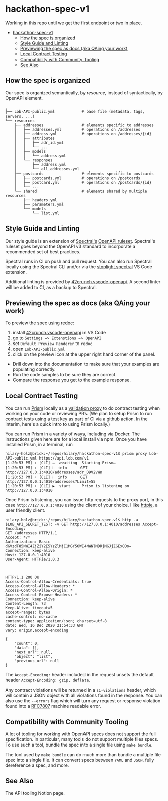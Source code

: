 # hackathon-spec-v1

Working in this repo until we get the first endpoint or two in place.

- [hackathon-spec-v1](#hackathon-spec-v1)
  - [How the spec is organized](#how-the-spec-is-organized)
  - [Style Guide and Linting](#style-guide-and-linting)
  - [Previewing the spec as docs (aka QAing your work)](#previewing-the-spec-as-docs-aka-qaing-your-work)
  - [Local Contract Testing](#local-contract-testing)
  - [Compatibility with Community Tooling](#compatibility-with-community-tooling)
  - [See Also](#see-also)
## How the spec is organized

Our spec is organized semantically, by *resource*, instead of syntactically, by OpenAPI element.

```
.
├── Lob-API-public.yml            # base file (metadata, tags, servers, ...)
└── resources
    ├── addresses                 # elements specific to addresses
    │   ├── addresses.yml         # operations on /addresses
    │   ├── address.yml           # operations on /addresses/{id}
    │   ├── attributes
    │   │   ├── adr_id.yml
    │   │   └── ...
    │   ├── models
    │   │   └── address.yml
    │   └── responses
    │       ├── address.yml
    │       └── all_addresses.yml
    ├── postcards                 # elements specific to postcards
    │   ├── postcards.yml         # operations on /postcards
    │   ├── postcard.yml          # operations on /postcards/{id}
    │   └── ...
    └── shared                    # elements shared by multiple resources
        ├── headers.yml
        ├── parameters.yml
        └── models
            └── list.yml
```

## Style Guide and Linting

Our style guide is an extension of [Spectral's](https://meta.stoplight.io/docs/spectral/README.md) [OpenAPI ruleset](https://meta.stoplight.io/docs/spectral/docs/reference/openapi-rules.md). Spectral's ruleset goes beyond the OpenAPI v3 standard to incorporate a recommended set of best practices.

Spectral runs in CI on push and pull request. You can also run Spectral locally using the Spectral CLI and/or via the [stoplight.spectral](https://marketplace.visualstudio.com/items?itemName=stoplight.spectral) VS Code extension.

Additional linting is provided by [42crunch.vscode-openapi](https://github.com/42Crunch/vscode-openapi). A second linter will be added to CI, as a backup to Spectral.

## Previewing the spec as docs (aka QAing your work)

To preview the spec using redoc:
1. install [42crunch.vscode-openapi](https://github.com/42Crunch/vscode-openapi) in VS Code
2. go to `Settings => Extenstions => OpenAPI`
3. set `Default Preview Renderer` to `redoc`
4. open `Lob-API-public.yml`
5. click on the preview icon at the upper right hand corner of the panel.

* Drill down into the documentation to make sure that your examples are populating correctly.
* Run the code samples to be sure they are correct.
* Compare the response you get to the example response.

## Local Contract Testing

You can run [Prism](https://meta.stoplight.io/docs/prism/README.md) locally as a
[validation proxy](https://meta.stoplight.io/docs/prism/docs/getting-started/03-cli.md#proxy) to do
contract testing when working on your code or reviewing PRs. (We plan to setup Prism to run contract tests
using a test key as part of CI via a github action. In the interim, here's a quick intro to using Prism
locally.)

You can run Prism in a variety of ways, including via Docker. The instructions given here are for a local
install via npm. Once you have installed Prism, in a terminal, run

```
hilary-holz@brick:~/repos/hilary/hackathon-spec-v1$ prism proxy Lob-API-public.yml https://api.lob.com/v1
[1:20:53 PM] › [CLI] …  awaiting  Starting Prism…
[1:20:53 PM] › [CLI] ℹ  info      GET        http://127.0.0.1:4010/addresses/adr_D9V2vWn
[1:20:53 PM] › [CLI] ℹ  info      GET        http://127.0.0.1:4010/addresses?Limit=55
[1:20:53 PM] › [CLI] ▶  start     Prism is listening on http://127.0.0.1:4010
```

Once Prism is listening, you can issue http requests to the proxy port, in this case `http://127.0.0.1:4010` using
the client of your choice. I like [httpie](https://httpie.io/docs#main-features), a user friendly client.

```
hilary-holz@brick:~/repos/hilary/hackathon-spec-v1$ http -a $LOB_API_SECRET_TEST: -v GET http://127.0.0.1:4010/addresses Accept-Encoding:
GET /addresses HTTP/1.1
Accept: */*
Authorization: Basic dGVzdF85NWI4ZjZiY2E5YzZlMjI1MGY5OWE4NWNlMDRjMGJjZGExODo=
Connection: keep-alive
Host: 127.0.0.1:4010
User-Agent: HTTPie/1.0.3



HTTP/1.1 200 OK
Access-Control-Allow-Credentials: true
Access-Control-Allow-Headers: *
Access-Control-Allow-Origin: *
Access-Control-Expose-Headers: *
Connection: keep-alive
Content-Length: 73
Keep-Alive: timeout=5
accept-ranges: bytes
cache-control: no-cache
content-type: application/json; charset=utf-8
date: Wed, 16 Dec 2020 21:54:33 GMT
vary: origin,accept-encoding

{
    "count": 0,
    "data": [],
    "next_url": null,
    "object": "list",
    "previous_url": null
}
```

The `Accept-Encoding:` header included in the request unsets the default header `Accept-Encoding: gzip, deflate`.

Any contract violations will be returned in a `s1-violations` header, which will contain a JSON object with all violations found in the response. You can also use the `--errors` flag which will turn any request or response violation found into a [RFC7807](https://tools.ietf.org/html/rfc7807) machine readable error.

## Compatibility with Community Tooling

A lot of tooling for working with OpenAPI specs does not support the full specification. In particular, many tools do not support multiple files specs. To use such a tool, bundle the spec into a single file using `make bundle`.

The tool used by `make bundle` can do much more than bundle a multiple file spec into a single file. It can convert specs between `YAML` and `JSON`, fully dereference a spec, and more.

## See Also

The API tooling Notion page.
